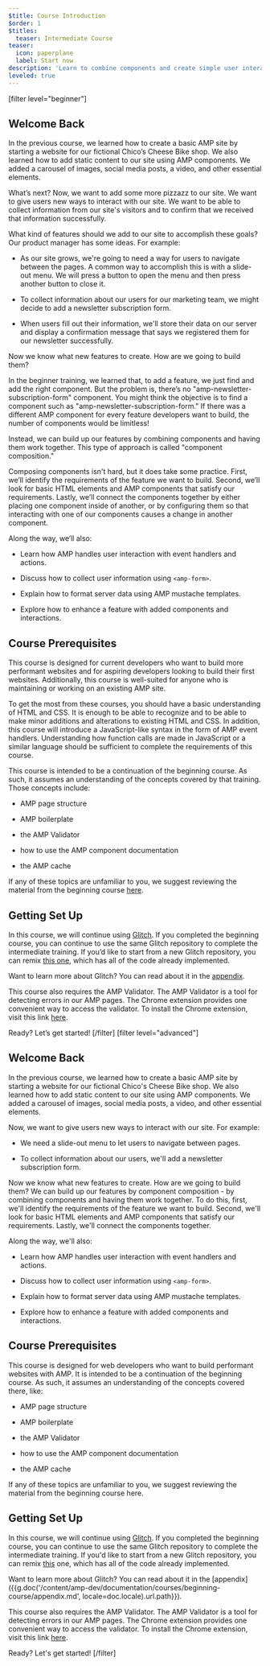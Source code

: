 ```yaml
---
$title: Course Introduction
$order: 1
$titles:
  teaser: Intermediate Course
teaser:
  icon: paperplane
  label: Start now
description: 'Learn to combine components and create simple user interactions.'
leveled: true
---
```


[filter level="beginner"]
## Welcome Back

In the previous course, we learned how to create a basic AMP site by starting a website for our fictional Chico’s Cheese Bike shop. We also learned how to add static content to our site using AMP components. We added a carousel of images, social media posts, a video, and other essential elements.

What’s next? Now, we want to add some more pizzazz to our site. We want to give users new ways to interact with our site. We want to be able to collect information from our site's visitors and to confirm that we received that information successfully.

What kind of features should we add to our site to accomplish these goals? Our product manager has some ideas. For example:

- As our site grows, we're going to need a way for users to navigate between the pages. A common way to accomplish this is with a slide-out menu. We will press a button to open the menu and then press another button to close it.

- To collect information about our users for our marketing team, we might decide to add a newsletter subscription form.

- When users fill out their information, we'll store their data on our server and display a confirmation message that says we registered them for our newsletter successfully.

Now we know what new features to create. How are we going to build them?

In the beginner training, we learned that, to add a feature, we just find and add the right component. But the problem is, there’s no "amp-newsletter-subscription-form" component. You might think the objective is to find a component such as "amp-newsletter-subscription-form." If there was a different AMP component for every feature developers want to build, the number of components would be limitless!

Instead, we can build up our features by combining components and having them work together. This type of approach is called "component composition."

Composing components isn't hard, but it does take some practice. First, we’ll identify the requirements of the feature we want to build. Second, we’ll look for basic HTML elements and AMP components that satisfy our requirements. Lastly, we’ll connect the components together by either placing one component inside of another, or by configuring them so that interacting with one of our components causes a change in another component.

Along the way, we’ll also:

- Learn how AMP handles user interaction with event handlers and actions.

- Discuss how to collect user information using `<amp-form>`.

- Explain how to format server data using AMP mustache templates.

- Explore how to enhance a feature with added components and interactions.

## Course Prerequisites

This course is designed for current developers who want to build more performant websites and for aspiring developers looking to build their first websites. Additionally, this course is well-suited for anyone who is maintaining or working on an existing AMP site.

To get the most from these courses, you should have a basic understanding of HTML and CSS. It is enough to be able to recognize and to be able to make minor additions and alterations to existing HTML and CSS. In addition, this course will introduce a JavaScript-like syntax in the form of AMP event handlers. Understanding how function calls are made in JavaScript or a similar language should be sufficient to complete the requirements of this course.

This course is intended to be a continuation of the beginning course. As such, it assumes an understanding of the concepts covered by that training. Those concepts include:

- AMP page structure

- AMP boilerplate

- the AMP Validator

- how to use the AMP component documentation

- the AMP cache

If any of these topics are unfamiliar to you, we suggest reviewing the material from the beginning course [here](../../../documentation/courses/beginning-course/index.md).

## Getting Set Up

In this course, we will continue using <a href="https://glitch.com" target="_blank">Glitch</a>. If you completed the beginning course, you can continue to use the same Glitch repository to complete the intermediate training. If you’d like to start from a new Glitch repository, you can remix <a href="https://glitch.com/~aquamarine-baritone" target="_blank">this one</a>, which has all of the code already implemented.

Want to learn more about Glitch? You can read about it in the [appendix](../../../documentation/courses/beginning-course/appendix.md).

This course also requires the AMP Validator. The AMP Validator is a tool for detecting errors in our AMP pages. The Chrome extension provides one convenient way to access the validator. To install the Chrome extension, visit this link [here](https://chrome.google.com/webstore/detail/amp-validator/nmoffdblmcmgeicmolmhobpoocbbmknc/related?hl=en).

Ready? Let’s get started!
[/filter]
[filter level="advanced"]
## Welcome Back

In the previous course, we learned how to create a basic AMP site by starting a website for our fictional Chico's Cheese Bike shop. We also learned how to add static content to our site using AMP components. We added a carousel of images, social media posts, a video, and other essential elements.

Now, we want to give users new ways to interact with our site. For example:

- We need a slide-out menu to let users to navigate between pages.

- To collect information about our users, we'll add a newsletter subscription form.

Now we know what new features to create. How are we going to build them? We can build up our features by component composition - by combining components and having them work together. To do this, first, we'll identify the requirements of the feature we want to build. Second, we'll look for basic HTML elements and AMP components that satisfy our requirements. Lastly, we'll connect the components together.

Along the way, we'll also:

- Learn how AMP handles user interaction with event handlers and actions.

- Discuss how to collect user information using `<amp-form>`.

- Explain how to format server data using AMP mustache templates.

- Explore how to enhance a feature with added components and interactions.

## Course Prerequisites

This course is designed for web developers who want to build performant websites with AMP. It is intended to be a continuation of the beginning course. As such, it assumes an understanding of the concepts covered there, like:

- AMP page structure

- AMP boilerplate

- the AMP Validator

- how to use the AMP component documentation

- the AMP cache

If any of these topics are unfamiliar to you, we suggest reviewing the material from the beginning course here.

## Getting Set Up

In this course, we will continue using <a href="https://glitch.com" target="_blank">Glitch</a>. If you completed the beginning course, you can continue to use the same Glitch repository to complete the intermediate training. If you'd like to start from a new Glitch repository, you can remix <a href="https://glitch.com/~aquamarine-baritone" target="_blank">this</a> one, which has all of the code already implemented.

Want to learn more about Glitch? You can read about it in the [appendix]({{g.doc('/content/amp-dev/documentation/courses/beginning-course/appendix.md', locale=doc.locale).url.path}}).

This course also requires the AMP Validator. The AMP Validator is a tool for detecting errors in our AMP pages. The Chrome extension provides one convenient way to access the validator. To install the Chrome extension, visit this link [here](https://chrome.google.com/webstore/detail/amp-validator/nmoffdblmcmgeicmolmhobpoocbbmknc/related?hl=en).

Ready? Let's get started!
[/filter]
